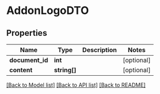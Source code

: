 # AddonLogoDTO

## Properties
Name | Type | Description | Notes
------------ | ------------- | ------------- | -------------
**document_id** | **int** |  | [optional] 
**content** | **string[]** |  | [optional] 

[[Back to Model list]](../../README.md#documentation-for-models) [[Back to API list]](../../README.md#documentation-for-api-endpoints) [[Back to README]](../../README.md)

